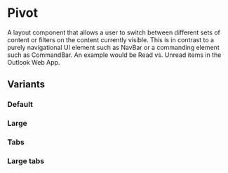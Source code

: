 # Pivot
A layout component that allows a user to switch between different sets of content or filters on the content currently visible. This is in contrast to a purely navigational UI element such as NavBar or a commanding element such as CommandBar. An example would be Read vs. Unread items in the Outlook Web App.

## Variants

### Default
<!---
{{> Pivot props=PivotExampleProps.default}}
--->

### Large
<!---
{{> Pivot props=PivotExampleProps.large}}
--->

### Tabs
<!---
{{> Pivot props=PivotExampleProps.tabs}}
--->

### Large tabs
<!---
{{> Pivot props=PivotExampleProps.largeTabs}}
--->

<!---
{{> PivotExampleJS}}
--->
